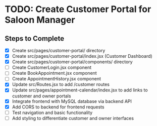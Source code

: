 # TODO: Create Customer Portal for Saloon Manager

## Steps to Complete

- [x] Create src/pages/customer-portal/ directory
- [x] Create src/pages/customer-portal/index.jsx (Customer Dashboard)
- [x] Create src/pages/customer-portal/components/ directory
- [ ] Create CustomerLogin.jsx component
- [ ] Create BookAppointment.jsx component
- [ ] Create AppointmentHistory.jsx component
- [x] Update src/Routes.jsx to add /customer routes
- [x] Update src/pages/appointment-calendar/index.jsx to add links to customer and owner portals
- [x] Integrate frontend with MySQL database via backend API
- [x] Add CORS to backend for frontend requests
- [ ] Test navigation and basic functionality
- [ ] Add styling to differentiate customer and owner interfaces
